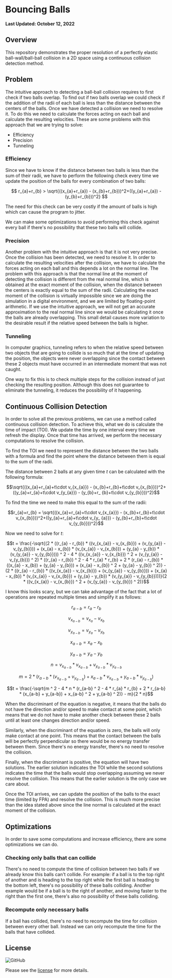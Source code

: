 # Bouncing Balls

**Last Updated: October 12, 2022**

## Overview

This repository demonstrates the proper resolution of a perfectly elastic ball-wall/ball-ball collision in a 2D space
using a
continuous collision detection method.

## Problem

The intuitive approach to detecting a ball-ball collision requires to first check if two balls overlap. To find out if
two balls overlap we could check if the addition of the radii of each ball is less than the distance between the centers
of the balls. Once we have detected a collision we need to resolve it. To do this we need to calculate the forces acting
on each ball and calculate the resulting velocities. These are some problems with this approach that we are trying to
solve:

* Efficiency
* Precision
* Tunneling

### Efficiency

Since we have to know if the distance between two balls is less than the sum of their radii, we have to perform the
following check every time we update the position of the balls for every combination of two balls:

$$ r_{a}+r_{b} > \sqrt{((x_{a}+r_{a}) - (x_{b}+r_{b}))^2+((y_{a}+r_{a}) - (y_{b}+r_{b}))^2} $$

The need for this check can be very costly if the amount of balls is high which can cause the program to jitter.

We can make some optimizations to avoid performing this check against every ball if there's no possibility that these
two balls will collide.

### Precision

Another problem with the intuitive approach is that it is not very precise. Once the collision has been detected, we
need to resolve it. In order to calculate the resulting velocities after the collision, we have to calculate the forces
acting on each ball and this depends a lot on the normal line. The problem with this approach is that the normal line at
the moment of detecting the collision is different from the real normal line, which is obtained at the exact moment of
the collision, when the distance between the centers is exactly equal to the sum of the radii. Calculating the exact
moment of the collision is virtually impossible since we are doing the simulation in a digital environment, and we are
limited by floating-point arithmetic. If we use the intuitive approach, we will not get an accurate approximation to the
real normal line since we would be calculating it once the balls are already overlapping. This small detail causes more
variation to the desirable result if the relative speed between the balls is higher.

### Tunneling

In computer graphics, tunneling refers to when the relative speed between two objects that are going to collide is so
much that at the time of updating the position, the objects were never overlapping since the contact between these 2
objects must have occurred in an intermediate moment that was not caught.

One way to fix this is to check multiple steps for the collision instead of just checking the resulting position.
Although this does not guarantee to eliminate the tunneling, it reduces the possibility of it happening.

## Continuous Collision Detection

In order to solve all the previous problems, we can use a method called continuous collision detection. To achieve this,
what we do is calculate the time of impact (TOI). We update the time by one interval every time we refresh the display.
Once that time has arrived, we perform the necessary computations to resolve the collision.

To find the TOI we need to represent the distance between the two balls with a formula and find the point where the
distance between them is equal to the sum of the radii.

The distance between 2 balls at any given time $t$ can be calculated with the following formula:

$$\sqrt{((x_{a}+r_{a}+t\cdot v_{x_{a}}) - (x_{b}+r_{b}+t\cdot v_{x_{b}}))^2+((y_{a}+r_{a}+t\cdot v_{y_{a}}) - (y_{b}+r_
{b}+t\cdot v_{y_{b}}))^2}$$

To find the time we need to make this equal to the sum of the radii:

$$r_{a}+r_{b} = \sqrt{((x_{a}+r_{a}+t\cdot v_{x_{a}}) - (x_{b}+r_{b}+t\cdot v_{x_{b}}))^2+((y_{a}+r_{a}+t\cdot v_{y_
{a}}) - (y_{b}+r_{b}+t\cdot v_{y_{b}}))^2}$$

Now we need to solve for $t$:

$$t =
\frac{-\sqrt{(2 * ((r_{a} - r_{b}) * ((v_{x_{a}} - v_{x_{b}}) + (v_{y_{a}} - v_{y_{b}})) + (x_{a} - x_{b}) * (v_{x_{a}} - v_{x_{b}}) + (y_{a} - y_{b}) * (v_{y_{a}} - v_{y_{b}}))) ^ 2 - 4 * ((v_{x_{a}} - v_{x_{b}}) ^ 2 + (v_{y_{a}} - v_{y_{b}}) ^ 2) * ((r_{a} - r_{b}) ^ 2 - 4 * r_{a} * r_{b} + 2 * (r_{a} - r_{b}) * ((x_{a} - x_{b}) + (y_{a} - y_{b})) + (x_{a} - x_{b}) ^ 2 + (y_{a} - y_{b}) ^ 2)} - (2 * ((r_{a} - r_{b}) * ((v_{x_{a}} - v_{x_{b}}) + (v_{y_{a}} - v_{y_{b}})) + (x_{a} - x_{b}) * (v_{x_{a}} - v_{x_{b}}) + (y_{a} - y_{b}) * (v_{y_{a}} - v_{y_{b}})))}{2 * ((v_{x_{a}} - v_{x_{b}}) ^ 2 + (v_{y_{a}} - v_{y_{b}}) ^ 2)}$$

I know this looks scary, but we can take advantage of the fact that a lot of operations are repeated multiple times and
simplify it as follows:

$$r_{a-b} = r_{a} - r_{b}$$

$$v_{x_{a-b}} = v_{x_{a}} - v_{x_{b}}$$

$$v_{y_{a-b}} = v_{y_{a}} - v_{y_{b}}$$

$$x_{a-b} = x_{a} - x_{b}$$

$$y_{a-b} = y_{a} - y_{b}$$

$$n = v_{x_{a-b}} * v_{x_{a-b}} + v_{y_{a-b}} * v_{y_{a-b}}$$

$$m = 2 * (r_{a-b} * (v_{x_{a-b}} + v_{y_{a-b}}) + x_{a-b} * v_{x_{a-b}} + y_{a-b} * v_{y_{a-b}})$$

$$t = \frac{-\sqrt{m ^ 2 - 4 * n * (r_{a-b} ^ 2 - 4 * r_{a} * r_{b} + 2 * r_{a-b} * (x_{a-b} + y_{a-b}) + x_{a-b} ^ 2 +
y_{a-b} ^ 2)} - m}{2 * n}$$

When the discriminant of the equation is negative, it means that the balls do not have the direction and/or speed
to make contact at some point, which means that we do not have to make another check between these 2 balls until at
least one changes direction and/or speed.

Similarly, when the discriminant of the equation is zero, the balls will only make contact at one point. This means that
the contact between the balls will be perfectly perpendicular so there would be no energy transfer between them. Since
there's no energy transfer, there's no need to resolve the collision.

Finally, when the discriminant is positive, the equation will have two solutions. The earlier solution indicates the TOI
while the second solutions indicates the time that the balls would stop overlapping assuming we never resolve the
collision. This means that the earlier solution is the only case we care about.

Once the TOI arrives, we can update the position of the balls to the exact time (limited by FPA) and resolve the
collision. This is much more precise than the idea stated above since the line normal is calculated at the exact moment
of the collision.

## Optimizations

In order to save some computations and increase efficiency, there are some optimizations we can do.

### Checking only balls that can collide

There's no need to compute the time of collision between two balls if we already know this balls can't collide. For
example: if a ball is to the top right of another and is heading to the top right while the first ball is heading to the
bottom left, there's no possibility of these balls colliding. Another example would be if a ball is to the right of
another, and moving faster to the right than the first one, there's also no possibility of these balls colliding.

### Recompute only necessary balls

If a ball has collided, there's no need to recompute the time for collision between every other ball. Instead we can
only recompute the time for the balls that have collided.

## License

![GitHub](https://img.shields.io/github/license/EddyTodd/BouncingBalls)

Please see the [license](./LICENSE) for more details.